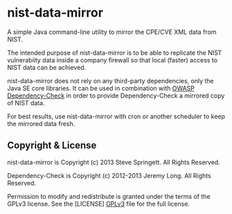 nist-data-mirror
================

A simple Java command-line utility to mirror the CPE/CVE XML data from NIST.

The intended purpose of nist-data-mirror is to be able to replicate the NIST vulnerabiity data 
inside a company firewall so that local (faster) access to NIST data can be achieved.

nist-data-mirror does not rely on any third-party dependencies, only the Java SE core libraries. 
It can be used in combination with [OWASP Dependency-Check] in order to provide Dependency-Check 
a mirrored copy of NIST data.

For best results, use nist-data-mirror with cron or another scheduler to keep the mirrored data fresh.

Copyright & License
-------------------

nist-data-mirror is Copyright (c) 2013 Steve Springett. All Rights Reserved.

Dependency-Check is Copyright (c) 2012-2013 Jeremy Long. All Rights Reserved.

Permission to modify and redistribute is granted under the terms of the GPLv3 license. See the [LICENSE] [GPLv3] file for the full license.

  [OWASP Dependency-Check]: https://www.owasp.org/index.php/OWASP_Dependency_Check
  [GPLv3]: https://github.com/stevespringett/nist-data-mirror/blob/master/LICENSE
